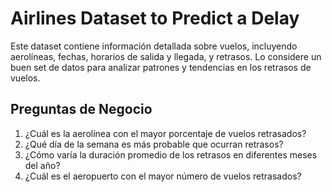 # Airlines Dataset to Predict a Delay

Este dataset contiene información detallada sobre vuelos, incluyendo aerolíneas, fechas, horarios de salida y llegada, y retrasos. Lo considere un buen set de datos para analizar patrones y tendencias en los retrasos de vuelos.

## Preguntas de Negocio
1. ¿Cuál es la aerolínea con el mayor porcentaje de vuelos retrasados?
2. ¿Qué día de la semana es más probable que ocurran retrasos?
3. ¿Cómo varía la duración promedio de los retrasos en diferentes meses del año?
4. ¿Cuál es el aeropuerto con el mayor número de vuelos retrasados?
